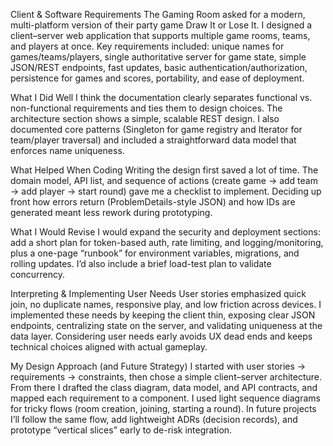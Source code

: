 Client & Software Requirements
The Gaming Room asked for a modern, multi-platform version of their party game Draw It or Lose It. I designed a client–server web application that supports multiple game rooms, 
teams, and players at once. Key requirements included: unique names for games/teams/players, single authoritative server for game state, simple JSON/REST endpoints, fast updates,
basic authentication/authorization, persistence for games and scores, portability, and ease of deployment.
  
What I Did Well
I think the documentation clearly separates functional vs. non-functional requirements and ties them to design choices. The architecture section shows a simple, scalable REST design.
I also documented core patterns (Singleton for game registry and Iterator for team/player traversal) and included a straightforward data model that enforces name uniqueness.

What Helped When Coding
Writing the design first saved a lot of time. The domain model, API list, and sequence of actions (create game → add team → add player → start round) gave me a checklist to implement.
Deciding up front how errors return (ProblemDetails-style JSON) and how IDs are generated meant less rework during prototyping.

What I Would Revise
I would expand the security and deployment sections: add a short plan for token-based auth, rate limiting, and logging/monitoring, plus a one-page “runbook” for environment variables,
migrations, and rolling updates. I’d also include a brief load-test plan to validate concurrency.

Interpreting & Implementing User Needs
User stories emphasized quick join, no duplicate names, responsive play, and low friction across devices. I implemented these needs by keeping the client thin, 
exposing clear JSON endpoints, centralizing state on the server, and validating uniqueness at the data layer. Considering user needs early avoids UX dead ends 
and keeps technical choices aligned with actual gameplay.

My Design Approach (and Future Strategy)
I started with user stories → requirements → constraints, then chose a simple client–server architecture. From there I drafted the class diagram, data model,
and API contracts, and mapped each requirement to a component. I used light sequence diagrams for tricky flows (room creation, joining, starting a round).
In future projects I’ll follow the same flow, add lightweight ADRs (decision records), and prototype “vertical slices” early to de-risk integration.
